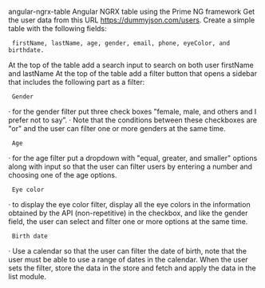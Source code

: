 angular-ngrx-table
Angular NGRX table using the Prime NG framework Get the user data from this URL https://dummyjson.com/users. Create a simple table with the following fields:

     firstName, lastName, age, gender, email, phone, eyeColor, and birthdate.
At the top of the table add a search input to search on both user firstName and lastName At the top of the table add a filter button that opens a sidebar that includes the following part as a filter:

     Gender
· for the gender filter put three check boxes "female, male, and others and I prefer not to say”. · Note that the conditions between these checkboxes are "or" and the user can filter one or more genders at the same time.

     Age
· for the age filter put a dropdown with "equal, greater, and smaller" options along with input so that the user can filter users by entering a number and choosing one of the age options.

     Eye color
· to display the eye color filter, display all the eye colors in the information obtained by the API (non-repetitive) in the checkbox, and like the gender field, the user can select and filter one or more options at the same time.

     Birth date
· Use a calendar so that the user can filter the date of birth, note that the user must be able to use a range of dates in the calendar. When the user sets the filter, store the data in the store and fetch and apply the data in the list module.


